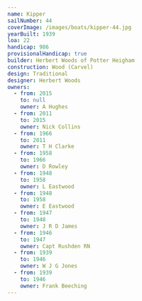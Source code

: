 ```yaml
---
name: Kipper
sailNumber: 44
coverImage: /images/boats/kipper-44.jpg
yearBuilt: 1939
loa: 22
handicap: 986
provisionalHandicap: true
builder: Herbert Woods of Potter Heigham
construction: Wood (Carvel)
design: Traditional
designer: Herbert Woods
owners:
  - from: 2015
    to: null
    owner: A Hughes
  - from: 2011
    to: 2015
    owner: Nick Collins
  - from: 1966
    to: 2011
    owner: T H Clarke
  - from: 1958
    to: 1966
    owner: D Rowley
  - from: 1948
    to: 1958
    owner: L Eastwood
  - from: 1948
    to: 1958
    owner: E Eastwood
  - from: 1947
    to: 1948
    owner: J R D James
  - from: 1946
    to: 1947
    owner: Capt Rushden RN
  - from: 1939
    to: 1946
    owner: W J G Jones
  - from: 1939
    to: 1946
    owner: Frank Beeching
---
```

